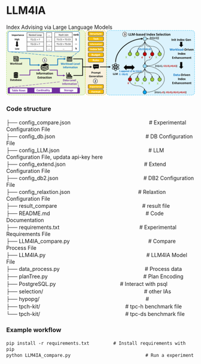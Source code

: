 
# LLM4IA
Index Advising via Large Language Models
![Framework overview of LLM4IA](./LLM4IA.png)

### Code structure
├── config_compare.json　　　　　　　　　　　　　　　# Experimental Configuration File  
├── config_db.json　　　　　　　　　　　　　　　　　 # DB Configuration File  
├── config_LLM.json　　　　　　　　　　　　　　　　　# LLM Configuration File, updata api-key here  
├── config_extend.json　　　　　　　　　　　　　　　# Extend Configuration File  
├── config_db2.json　　　　　　　　　　　　　　　　 # DB2 Configuration File  
├── config_relaxtion.json　　　　　　　　　　　　　# Relaxtion Configuration File  
├── result_compare　　　　　　　　　　　　　　　　  # result file  
├── README.md　　　　　　　　　　　　　　　　　　   # Code Documentation  
├── requirements.txt　　　　　　　　　　　　　　　  # Experimental Requirements File  
├── LLM4IA_compare.py　　　　　　　　　　　　　　　# Compare Process File  
├── LLM4IA.py　　　　　　　　　　　　　　　　　　　  # LLM4IA Model File  
├── data_process.py　　　　　　　　　　　　　　　　 # Process data                 
├── planTree.py　　　　　　　　　　　　　　　　　　 # Plan Encoding    
├── PostgreSQL.py　　　　　　　　　　　　          # Interact with psql    
├── selection/　　　　　　　　　　　　　　　　　　　 # other IAs　      
├── hypopg/　　　　　　　　　　　　　　　　　　　　  #     
├── tpch-kit/　　　　　　　　　　　　　　　　			    # tpc-h benchmark file  
└── tpch-kit/　　　　　　　　　　　　　　　　			    # tpc-ds benchmark file  
 
### Example workflow

```
pip install -r requirements.txt         # Install requirements with pip
python LLM4IA_compare.py					        # Run a experiment
```
